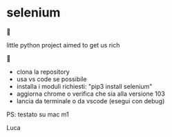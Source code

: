 # selenium

🤑

little python project aimed to get us rich 

🤑


- clona la repository
- usa vs code se possibile
- installa i moduli richiesti:
  "pip3 install selenium" 
- aggiorna chrome o verifica che sia alla versione 103
- lancia da terminale o da vscode (esegui con debug)


PS: testato su mac m1

Luca


